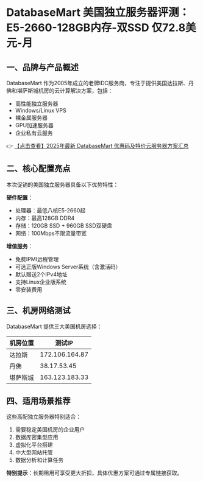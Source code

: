 # DatabaseMart 美国独立服务器评测：E5-2660-128GB内存-双SSD 仅72.8美元-月

## 一、品牌与产品概述

DatabaseMart 作为2005年成立的老牌IDC服务商，专注于提供美国达拉斯、丹佛和堪萨斯城机房的云计算解决方案，包括：

- 高性能独立服务器
- Windows/Linux VPS
- 裸金属服务器
- GPU加速服务器
- 企业私有云服务

👉 [【点击查看】2025年最新 DatabaseMart 优惠码及特价云服务器方案汇总](https://bit.ly/DatabaseMart)

## 二、核心配置亮点

本次促销的美国独立服务器具备以下优势特性：

**硬件配置**：
- 处理器：最低八核E5-2660起
- 内存：最高128GB DDR4
- 存储：120GB SSD + 960GB SSD双硬盘
- 网络：100Mbps不限流量带宽

**增值服务**：
- 免费IPMI远程管理
- 可选正版Windows Server系统（含激活码）
- 默认赠送2个IPv4地址
- 支持Linux企业版系统
- 零安装费用

## 三、机房网络测试

DatabaseMart 提供三大美国机房选择：

| 机房位置   | 测试IP         |
|------------|----------------|
| 达拉斯     | 172.106.164.87 |
| 丹佛       | 38.17.53.45    |
| 堪萨斯城   | 163.123.183.33 |

## 四、适用场景推荐

这些高配独立服务器特别适合：
1. 需要稳定美国机房的企业用户
2. 数据库密集型应用
3. 虚拟化平台搭建
4. 中大型网站托管
5. 数据分析和计算任务

**特别提示**：长期租用可享受更大折扣，具体优惠方案可通过专属链接获取。